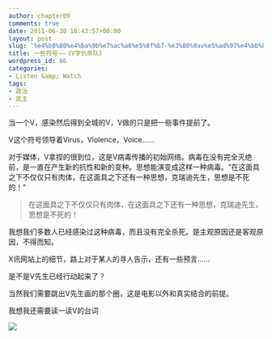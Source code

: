 ```yaml
---
author: chapter09
comments: true
date: 2011-06-30 16:43:57+00:00
layout: post
slug: '%e4%b8%80%e4%ba%9b%e7%ac%a6%e5%8f%b7-%e3%80%8av%e5%ad%97%e4%bb%87%e6%9d%80%e9%98%9f%e3%80%8b'
title: 一些符号——《V字仇杀队》
wordpress_id: 86
categories:
- Listen &amp; Watch
tags:
- 政治
- 民主
---
```


当一个V，感染然后得到全城的V，V做的只是把一些事件提前了。

V这个符号领导着Virus，Violence，Voice……

<!-- more -->

对于媒体，V拿捏的很到位，这是V病毒传播的初始网络。病毒在没有完全灭绝前，是一直在产生新的抗性和新的变种。思想能演变成这样一种病毒。“在这面具之下不仅仅只有肉体，在这面具之下还有一种思想，克瑞迪先生，思想是不死的！”


> 在这面具之下不仅仅只有肉体，在这面具之下还有一种思想，克瑞迪先生，思想是不死的！


我想我们多数人已经感染过这种病毒，而且没有完全杀死。是主观原因还是客观原因，不得而知。

X讯网站上的细节，路上对于某人的寻人告示，还有一些预言……

是不是V先生已经行动起来了？

当然我们需要跳出V先生画的那个圈，这是电影以外和真实结合的前提。

我想我还需要读一读V的台词

[![](http://haow.ca/wp-content/uploads/2011/07/p38055852-10-231x300.jpg)](http://haow.ca/wp-content/uploads/2011/07/p38055852-10.jpg)



